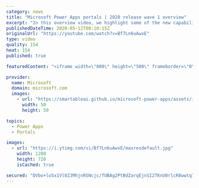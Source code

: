 ```yaml
---
category: news
title: "Microsoft Power Apps portals | 2020 release wave 1 overview"
excerpt: "In this overview video, we highlight some of the new capabilities included in the latest update to Microsoft Power Apps portals.     Here are the capabilities covered:   •    Power BI integration, so you can quickly add Power BI reports, tables, and dashboards to your portals without coding.  •    Themes"
publishedDateTime: 2020-05-12T00:10:15Z
originalUrl: "https://youtube.com/watch?v=Bf7Ln6uAwxE"
type: video
quality: 154
heat: 154
published: true

featuredContent: "<iframe width=\"800\" height=\"500\" frameborder=\"0\" src=\"https://www.youtube.com/embed/Bf7Ln6uAwxE\" allow=\"accelerometer; autoplay; encrypted-media; gyroscope; picture-in-picture\" allowfullscreen></iframe>"

provider:
  name: Microsoft
  domain: microsoft.com
  images:
    - url: "https://smartableai.github.io/microsoft-power-apps/assets/images/organizations/microsoft.com-50x50.jpg"
      width: 50
      height: 50

topics:
  - Power Apps
  - Portals

images:
  - url: "https://i.ytimg.com/vi/Bf7Ln6uAwxE/maxresdefault.jpg"
    width: 1280
    height: 720
    isCached: true

secured: "DVbo+lo5x1Vl0ZJMhjnRSNcjc/fUBAg2PtBdZarqEjnSI2TKnU0rlcR8wwtq778ApLWfjDv13DZjKCXCN/TsFMn2D8Mj1fEtAn3KHLAGPWKWH1buNVtc3OQutaR0kof3amhMnB0lbgG/KIZT0isnTRGosIjFg5sMBss9tgKkpsICDK8/5XlCqI9yPc83aQe62jHij9OsLNUIGUNBHMg7/6o65uDBNmOOUC0axUKLtyMMXfpS0FKfCCMPUyzlViiZgPkCtQAF48/vg9/VAKIhO+Dys2j85Clu4YVh008GSjVaMcmDMfS1sKFD6aIoRwr6u0tPtVzIM4ZJF4cIYhEj1ej7ZF68vOUXEY2w34uEubvhyBtjunk3uyIAzs/DPJjuees4rKzsAsTqH341YXVnsf5LPX+p8C4DnEKgDKdJJIqz6NcBmQS9nWxSLAb6hGYT;qapAaET4biJzytiIuzHNZw=="
---
```


